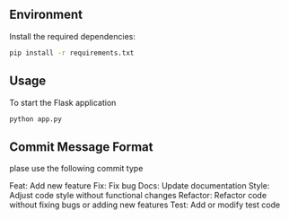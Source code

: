 ## Environment

Install the required dependencies:

```bash
pip install -r requirements.txt
```

## Usage

To start the Flask application

```bash
python app.py
```

## Commit Message Format

plase use the following commit type

Feat: Add new feature
Fix: Fix bug
Docs: Update documentation
Style: Adjust code style without functional changes
Refactor: Refactor code without fixing bugs or adding new features
Test: Add or modify test code